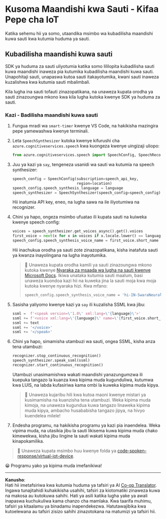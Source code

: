 <!--
CO_OP_TRANSLATOR_METADATA:
{
  "original_hash": "7966848a1f870e4c42edb4db67b13c57",
  "translation_date": "2025-08-27T21:07:54+00:00",
  "source_file": "6-consumer/lessons/3-spoken-feedback/virtual-device-text-to-speech.md",
  "language_code": "sw"
}
-->
# Kusoma Maandishi kwa Sauti - Kifaa Pepe cha IoT

Katika sehemu hii ya somo, utaandika msimbo wa kubadilisha maandishi kuwa sauti kwa kutumia huduma ya sauti.

## Kubadilisha maandishi kuwa sauti

SDK ya huduma za sauti uliyotumia katika somo lililopita kubadilisha sauti kuwa maandishi inaweza pia kutumika kubadilisha maandishi kuwa sauti. Unapohitaji sauti, unapaswa kutoa sauti itakayotumika, kwani sauti inaweza kuzalishwa kwa kutumia sauti mbalimbali.

Kila lugha ina sauti tofauti zinazopatikana, na unaweza kupata orodha ya sauti zinazoungwa mkono kwa kila lugha kutoka kwenye SDK ya huduma za sauti.

### Kazi - Badilisha maandishi kuwa sauti

1. Fungua mradi wa `smart-timer` kwenye VS Code, na hakikisha mazingira pepe yamewashwa kwenye terminali.

1. Leta `SpeechSynthesizer` kutoka kwenye kifurushi cha `azure.cognitiveservices.speech` kwa kuongeza kwenye uingizaji uliopo:

    ```python
    from azure.cognitiveservices.speech import SpeechConfig, SpeechRecognizer, SpeechSynthesizer
    ```

1. Juu ya kazi ya `say`, tengeneza usanidi wa sauti wa kutumia na speech synthesizer:

    ```python
    speech_config = SpeechConfig(subscription=speech_api_key,
                                 region=location)
    speech_config.speech_synthesis_language = language
    speech_synthesizer = SpeechSynthesizer(speech_config=speech_config)
    ```

    Hii inatumia API key, eneo, na lugha sawa na ile iliyotumiwa na recognizer.

1. Chini ya hapo, ongeza msimbo ufuatao ili kupata sauti na kuiweka kwenye speech config:

    ```python
    voices = speech_synthesizer.get_voices_async().get().voices
    first_voice = next(x for x in voices if x.locale.lower() == language.lower())
    speech_config.speech_synthesis_voice_name = first_voice.short_name
    ```

    Hii inachukua orodha ya sauti zote zinazopatikana, kisha inatafuta sauti ya kwanza inayolingana na lugha inayotumika.

    > 💁 Unaweza kupata orodha kamili ya sauti zinazoungwa mkono kutoka kwenye [Nyaraka za msaada wa lugha na sauti kwenye Microsoft Docs](https://docs.microsoft.com/azure/cognitive-services/speech-service/language-support?WT.mc_id=academic-17441-jabenn#text-to-speech). Ikiwa unataka kutumia sauti maalum, basi unaweza kuondoa kazi hii na kuweka jina la sauti moja kwa moja kutoka kwenye nyaraka hizi. Kwa mfano:
    >
    > ```python
    > speech_config.speech_synthesis_voice_name = 'hi-IN-SwaraNeural'
    > ```

1. Sasisha yaliyomo kwenye kazi ya `say` ili kuzalisha SSML kwa jibu:

    ```python
    ssml =  f'<speak version=\'1.0\' xml:lang=\'{language}\'>'
    ssml += f'<voice xml:lang=\'{language}\' name=\'{first_voice.short_name}\'>'
    ssml += text
    ssml += '</voice>'
    ssml += '</speak>'
    ```

1. Chini ya hapo, simamisha utambuzi wa sauti, ongea SSML, kisha anza tena utambuzi:

    ```python
    recognizer.stop_continuous_recognition()
    speech_synthesizer.speak_ssml(ssml)
    recognizer.start_continuous_recognition()
    ```

    Utambuzi unasimamishwa wakati maandishi yanazungumzwa ili kuepuka tangazo la kuanza kwa kipima muda kugunduliwa, kutumwa kwa LUIS, na labda kufasiriwa kama ombi la kuweka kipima muda kipya.

    > 💁 Unaweza kujaribu hili kwa kutoa maoni kwenye mistari ya kusimamisha na kuanzisha tena utambuzi. Weka kipima muda kimoja, na unaweza kugundua kuwa tangazo linaweka kipima muda kipya, ambacho husababisha tangazo jipya, na hivyo kuendelea milele!

1. Endesha programu, na hakikisha programu ya kazi pia inaendelea. Weka vipima muda, na utasikia jibu la sauti likisema kuwa kipima muda chako kimewekwa, kisha jibu lingine la sauti wakati kipima muda kinapokamilika.

> 💁 Unaweza kupata msimbo huu kwenye folda ya [code-spoken-response/virtual-iot-device](../../../../../6-consumer/lessons/3-spoken-feedback/code-spoken-response/virtual-iot-device).

😀 Programu yako ya kipima muda imefanikiwa!

---

**Kanusho**:  
Hati hii imetafsiriwa kwa kutumia huduma ya tafsiri ya AI [Co-op Translator](https://github.com/Azure/co-op-translator). Ingawa tunajitahidi kuhakikisha usahihi, tafsiri za kiotomatiki zinaweza kuwa na makosa au kutokuwa sahihi. Hati ya asili katika lugha yake ya awali inapaswa kuchukuliwa kama chanzo cha mamlaka. Kwa taarifa muhimu, tafsiri ya kitaalamu ya binadamu inapendekezwa. Hatutawajibika kwa kutoelewana au tafsiri zisizo sahihi zinazotokana na matumizi ya tafsiri hii.